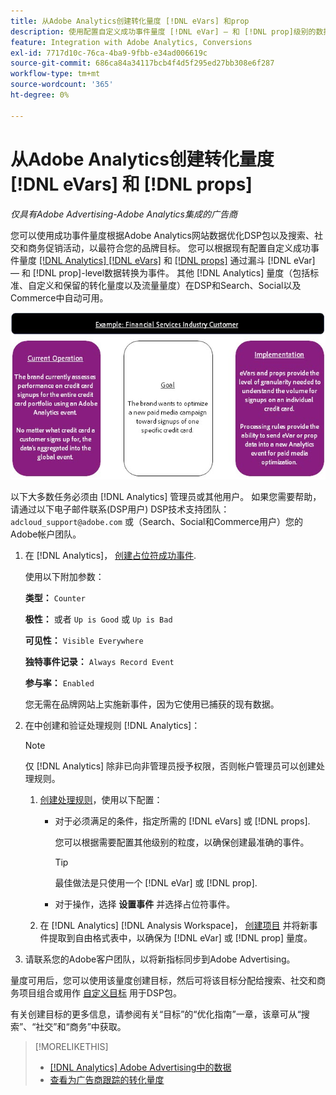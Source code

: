 ```yaml
---
title: 从Adobe Analytics创建转化量度 [!DNL eVars] 和prop
description: 使用配置自定义成功事件量度 [!DNL eVar] — 和 [!DNL prop]级别的数据。
feature: Integration with Adobe Analytics, Conversions
exl-id: 7717d10c-76ca-4ba9-9fbb-e34ad006619c
source-git-commit: 686ca84a34117bcb4f4d5f295ed27bb308e6f287
workflow-type: tm+mt
source-wordcount: '365'
ht-degree: 0%

---
```


# 从Adobe Analytics创建转化量度 [!DNL eVars] 和 [!DNL props]

*仅具有Adobe Advertising-Adobe Analytics集成的广告商*

您可以使用成功事件量度根据Adobe Analytics网站数据优化DSP包以及搜索、社交和商务促销活动，以最符合您的品牌目标。 您可以根据现有配置自定义成功事件量度 [[!DNL Analytics] [!DNL eVars]](https://experienceleague.adobe.com/docs/analytics/components/dimensions/evar.html) 和 [[!DNL props]](https://experienceleague.adobe.com/docs/analytics/components/dimensions/prop.html) 通过漏斗 [!DNL eVar] — 和 [!DNL prop]-level数据转换为事件。 其他 [!DNL Analytics] 量度（包括标准、自定义和保留的转化量度以及流量量度）在DSP和Search、Social以及Commerce中自动可用。

![使用示例](/help/integrations/assets/a4adc-conversion-evar-example.jpg "使用示例")

以下大多数任务必须由 [!DNL Analytics] 管理员或其他用户。 如果您需要帮助，请通过以下电子邮件联系(DSP用户) DSP技术支持团队： `adcloud_support@adobe.com` 或（Search、Social和Commerce用户）您的Adobe帐户团队。

1. 在 [!DNL Analytics]， [创建占位符成功事件](https://experienceleague.adobe.com/docs/analytics/admin/admin-tools/manage-report-suites/edit-report-suite/conversion-variables/success-events/success-event.html?lang=en).

   使用以下附加参数：

   **类型：** `Counter`

   **极性：**  或者 `Up is Good` 或 `Up is Bad`

   **可见性：** `Visible Everywhere`

   **独特事件记录：** `Always Record Event`

   **参与率：** `Enabled`

   您无需在品牌网站上实施新事件，因为它使用已捕获的现有数据。

1. 在中创建和验证处理规则 [!DNL Analytics]：

   >[!NOTE]
   >
   >仅 [!DNL Analytics] 除非已向非管理员授予权限，否则帐户管理员可以创建处理规则。

   1. [创建处理规则](https://experienceleague.adobe.com/docs/analytics/admin/admin-tools/manage-report-suites/edit-report-suite/report-suite-general/c-processing-rules/c-processing-rules-configuration/t-processing-rules.html?lang=en)，使用以下配置：

      * 对于必须满足的条件，指定所需的 [!DNL eVars] 或 [!DNL props].

        您可以根据需要配置其他级别的粒度，以确保创建最准确的事件。

        >[!TIP]
        >
        >最佳做法是只使用一个 [!DNL eVar] 或 [!DNL prop].

      * 对于操作，选择 **设置事件** 并选择占位符事件。

   1. 在 [!DNL Analytics] [!DNL Analysis Workspace]， [创建项目](https://experienceleague.adobe.com/docs/analytics/analyze/analysis-workspace/home.html) 并将新事件提取到自由格式表中，以确保为 [!DNL eVar] 或 [!DNL prop] 量度。

1. 请联系您的Adobe客户团队，以将新指标同步到Adobe Advertising。

量度可用后，您可以使用该量度创建目标，然后可将该目标分配给搜索、社交和商务项目组合或用作 [自定义目标](/help/dsp/optimization/custom-goal-about.md) 用于DSP包。

有关创建目标的更多信息，请参阅有关“目标”的“优化指南”一章，该章可从“搜索”、“社交”和“商务”中获取。

>[!MORELIKETHIS]
>
>* [[!DNL Analytics] Adobe Advertising中的数据](/help/integrations/analytics/analytics-data-in-advertising.md)
>* [查看为广告商跟踪的转化量度](/help/search-social-commerce/admin/conversion-metrics/conversion-metric-view-tracked.md)
